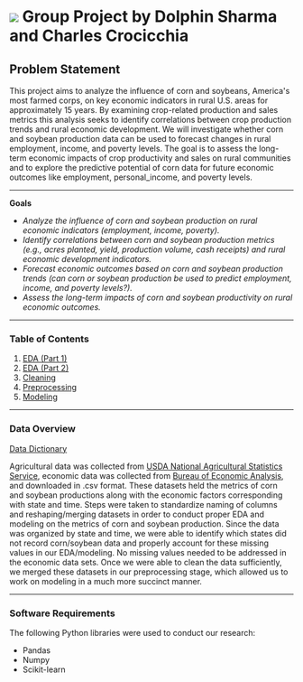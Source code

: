 # ![](https://ga-dash.s3.amazonaws.com/production/assets/logo-9f88ae6c9c3871690e33280fcf557f33.png) Group Project by Dolphin Sharma and Charles Crocicchia

## Problem Statement
This project aims to analyze the influence of corn and soybeans, America's most farmed corps, on key economic indicators in rural U.S. areas for approximately 15 years. By examining crop-related production and sales metrics this analysis seeks to identify correlations between crop production trends and rural economic development. We will investigate whether corn and soybean production data can be used to forecast changes in rural employment, income, and poverty levels. The goal is to assess the long-term economic impacts of crop productivity and sales on rural communities and to explore the predictive potential of corn data for future economic outcomes like employment, personal_income, and poverty levels.

---

**Goals**

- *Analyze the influence of corn and soybean production on rural 
economic indicators (employment, income, poverty).*
- *Identify correlations between corn and soybean production metrics 
(e.g., acres planted, yield, production volume, cash receipts) and rural
economic development indicators.*
- *Forecast economic outcomes based on corn and soybean 
production trends (can corn or soybean production be used to predict 
employment, income, and poverty levels?).*
- *Assess the long-term impacts of corn and soybean productivity on 
rural economic outcomes.*

---

### Table of Contents

 1. [EDA (Part 1)](code/part_1_eda.ipynb)
 2. [EDA (Part 2)](code/part_2_eda.ipynb)
 3. [Cleaning](code/part_3_data_cleaning.ipynb)
 4. [Preprocessing](code/part_4_data_preprocessing.ipynb)
 5. [Modeling](code/part_5_data_modeling.ipynb)

---

### Data Overview
[Data Dictionary](data_dictionaries.md)

Agricultural data was collected from [USDA National Agricultural Statistics Service](https://quickstats.nass.usda.gov/), economic data was collected from [Bureau of Economic Analysis](https://www.bea.gov/data), and downloaded in .csv format. These datasets held the metrics of corn and soybean productions along with the economic factors corresponding with state and time. Steps were taken to standardize naming of columns and reshaping/merging datasets in order to conduct proper EDA and modeling on the metrics of corn and soybean production. Since the data was organized by state and time, we were able to identify which states did not record corn/soybean data and properly account for these missing values in our EDA/modeling. No missing values needed to be addressed in the economic data sets. Once we were able to clean the data sufficiently, we merged these datasets in our preprocessing stage, which allowed us to work on modeling in a much more succinct manner.

---


### Software Requirements

The following Python libraries were used to conduct our research:

 - Pandas
 - Numpy
 - Scikit-learn
 

